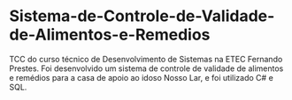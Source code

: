 # Sistema-de-Controle-de-Validade-de-Alimentos-e-Remedios

TCC do curso técnico de Desenvolvimento de Sistemas na ETEC Fernando Prestes. Foi desenvolvido um sistema de controle de validade de alimentos e remédios para a casa de apoio ao idoso Nosso Lar, e foi utilizado C# e SQL.
